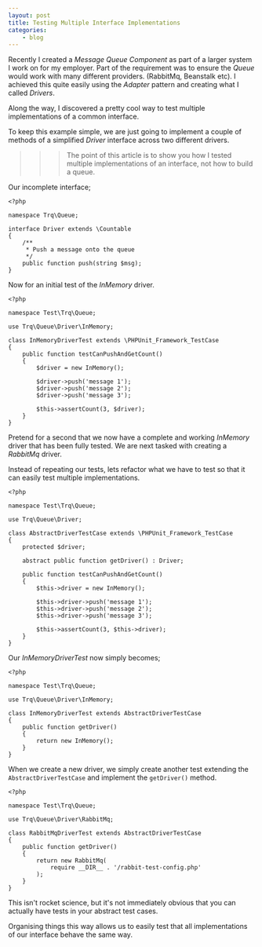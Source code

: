 ```yaml
---
layout: post
title: Testing Multiple Interface Implementations
categories:
    - blog
---
```

Recently I created a *Message Queue Component* as part of a larger system I work
on for my employer. Part of the requirement was to ensure the *Queue* would
work with many different providers. (RabbitMq, Beanstalk etc). I achieved this
quite easily using the *Adapter* pattern and creating what I called *Drivers*.

Along the way, I discovered a pretty cool way to test multiple implementations
of a common interface.

To keep this example simple, we are just going to implement a couple of methods
of a simplified *Driver* interface across two different drivers.

>>> The point of this article is to show you how I tested multiple implementations of an interface, not how to build a queue.

Our incomplete interface;

```
<?php

namespace Trq\Queue;

interface Driver extends \Countable
{
    /**
     * Push a message onto the queue
     */
    public function push(string $msg);
}
```

Now for an initial test of the *InMemory* driver.

```
<?php

namespace Test\Trq\Queue;

use Trq\Queue\Driver\InMemory;

class InMemoryDriverTest extends \PHPUnit_Framework_TestCase
{
    public function testCanPushAndGetCount()
    {
        $driver = new InMemory();

        $driver->push('message 1');
        $driver->push('message 2');
        $driver->push('message 3');

        $this->assertCount(3, $driver);
    }
}
```

Pretend for a second that we now have a complete and working *InMemory* driver that
has been fully tested. We are next tasked with creating a *RabbitMq* driver.

Instead of repeating our tests, lets refactor what we have to test so that it
can easily test multiple implementations.

```
<?php

namespace Test\Trq\Queue;

use Trq\Queue\Driver;

class AbstractDriverTestCase extends \PHPUnit_Framework_TestCase
{
    protected $driver;

    abstract public function getDriver() : Driver;

    public function testCanPushAndGetCount()
    {
        $this->driver = new InMemory();

        $this->driver->push('message 1');
        $this->driver->push('message 2');
        $this->driver->push('message 3');

        $this->assertCount(3, $this->driver);
    }
}
```

Our *InMemoryDriverTest* now simply becomes;

```
<?php

namespace Test\Trq\Queue;

use Trq\Queue\Driver\InMemory;

class InMemoryDriverTest extends AbstractDriverTestCase
{
    public function getDriver()
    {
        return new InMemory();
    }
}
```

When we create a new driver, we simply create another test extending the
`AbstractDriverTestCase` and implement the `getDriver()` method.
```
<?php

namespace Test\Trq\Queue;

use Trq\Queue\Driver\RabbitMq;

class RabbitMqDriverTest extends AbstractDriverTestCase
{
    public function getDriver()
    {
        return new RabbitMq(
            require __DIR__ . '/rabbit-test-config.php'
        );
    }
}
```

This isn't rocket science, but it's not immediately obvious that you can
actually have tests in your abstract test cases.

Organising things this way allows us to easily test that all implementations of our
interface behave the same way.
